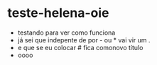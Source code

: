 # teste-helena-oie
- testando para ver como funciona
- já sei que indepente de por - ou * vai vir um .
- e que se eu colocar # fica comonovo título
- oooo
